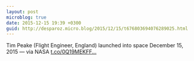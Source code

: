 ```yaml
---
layout: post
microblog: true
date: 2015-12-15 19:39 +0300
guid: http://desparoz.micro.blog/2015/12/15/t676803694076289025.html
---
```

Tim Peake (Flight Engineer, England) launched into space December 15, 2015 — via NASA [t.co/0Q19MEKFF...](https://t.co/0Q19MEKFFv)
